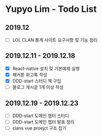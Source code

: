 # Yupyo Lim - Todo List
## 2019.12
 - [ ] LOL CLAN 통계 사이트 요구사항 및 기능 정리
## 2019.12.11 - 2019.12.18
 - [x] React-native 설치 및 기본예제 실행
 - [x] 해커톤 회고록 작성
 - [x] DDD-start 스터디 책 구입
 - [ ] 블로그 게시글 1개 이상 작성
## 2019.12.19 - 2019.12.23
 - [ ] DDD-start 도메인 챕터 스터디
 - [ ] DDD-start 도메인 챕터 발표 정리
 - [ ] clans vue proejct 구조 잡기
